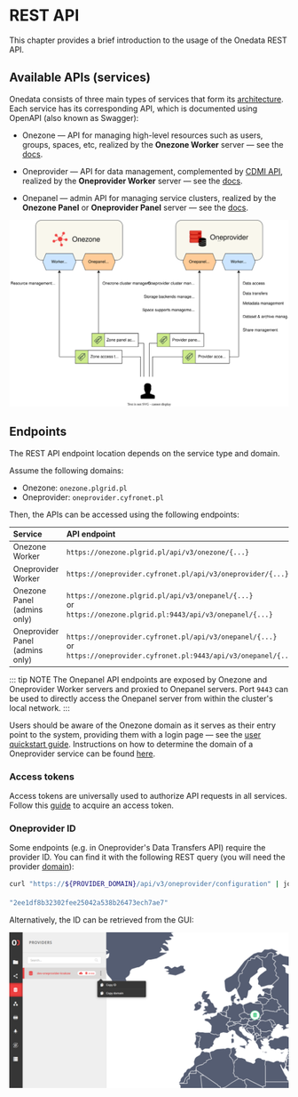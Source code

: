 # REST API

This chapter provides a brief introduction to the usage of the Onedata REST API.

## Available APIs (services)

Onedata consists of three main types of services that form its [architecture][].
Each service has its corresponding API, which is documented using OpenAPI (also known as Swagger):

* Onezone — API for managing high-level resources such as users, groups, spaces,
  etc, realized by the **Onezone Worker** server — see the [docs][Onezone REST API].

* Oneprovider — API for data management, complemented by [CDMI API][], realized
  by the **Oneprovider Worker** server — see the [docs][Oneprovider REST API].

* Onepanel — admin API for managing service clusters, realized by the **Onezone
  Panel** or **Oneprovider Panel** server — see the [docs][Onepanel REST API].

![image-rest-api-services][]

## Endpoints

The REST API endpoint location depends on the service type and domain.

Assume the following domains:

* Onezone: `onezone.plgrid.pl`
* Oneprovider: `oneprovider.cyfronet.pl`

Then, the APIs can be accessed using the following endpoints:

| Service                         | API endpoint                                                                                                                        |
| :------------------------------ | :---------------------------------------------------------------------------------------------------------------------------------- |
| Onezone Worker                  | `https://onezone.plgrid.pl/api/v3/onezone/{...}`                                                                                    |
| Oneprovider Worker              | `https://oneprovider.cyfronet.pl/api/v3/oneprovider/{...}`                                                                          |
| Onezone Panel (admins only)     | `https://onezone.plgrid.pl/api/v3/onepanel/{...}` <br />or<br /> `https://onezone.plgrid.pl:9443/api/v3/onepanel/{...}`             |
| Oneprovider Panel (admins only) | `https://oneprovider.cyfronet.pl/api/v3/onepanel/{...}` <br />or<br /> `https://oneprovider.cyfronet.pl:9443/api/v3/onepanel/{...}` |

::: tip NOTE
The Onepanel API endpoints are exposed by Onezone and Oneprovider Worker
servers and proxied to Onepanel servers. Port `9443` can be used to
directly access the Onepanel server from within the cluster's local network.
:::

Users should be aware of the Onezone domain as it serves as their entry point to
the system, providing them with a login page — see the [user quickstart
guide][]. Instructions on how to determine the domain of a Oneprovider service can
be found [here][provider domain].

### Access tokens

Access tokens are universally used to authorize API requests in all services.
Follow this [guide][token quickstart guide] to acquire an access token.

### Oneprovider ID

Some endpoints (e.g. in Oneprovider's Data Transfers API) require the provider
ID. You can find it with the following REST query (you will need the provider
[domain][provider domain]):

```bash
curl "https://${PROVIDER_DOMAIN}/api/v3/oneprovider/configuration" | jq .providerId
     
"2ee1df8b32302fee25042a538b26473ech7ae7"
```

Alternatively, the ID can be retrieved from the GUI:

![screen-copy-provider-id][]

<!-- references -->

[architecture]: ../intro.md#architecture

[Onezone REST API]: https://onedata.org/#/home/api/stable/onezone

[Oneprovider REST API]: https://onedata.org/#/home/api/stable/oneprovider

[CDMI API]: cdmi.md

[Onepanel REST API]: https://onedata.org/#/home/api/stable/onepanel

[user quickstart guide]: quickstart.md

[provider domain]: data.md#provider-domain

[token quickstart guide]: ./tokens.md#access-token-quickstart

[image-rest-api-services]: ../../images/user-guide/rest-api/rest-api-services.svg

[screen-copy-provider-id]: ../../images/user-guide/rest-api/copy-provider-id.png
